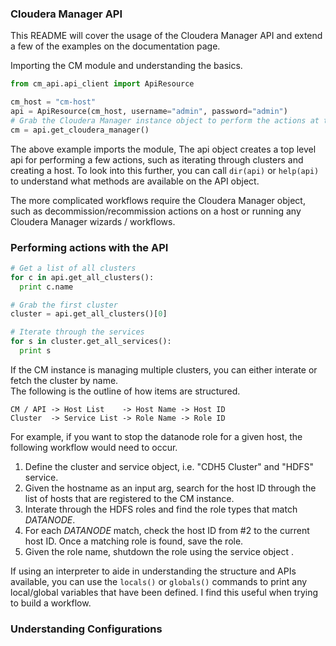 ### Cloudera Manager API

This README will cover the usage of the Cloudera Manager API and extend a few of the examples on the documentation page. 

Importing the CM module and understanding the basics.
```python
from cm_api.api_client import ApiResource

cm_host = "cm-host"
api = ApiResource(cm_host, username="admin", password="admin")
# Grab the Cloudera Manager instance object to perform the actions at the CM level
cm = api.get_cloudera_manager()

```
The above example imports the module, The api object creates a top level api for performing a few actions, such as iterating through clusters and creating a host. 
To look into this further, you can call `dir(api)` or `help(api)` to understand what methods are available on the API object.  

The more complicated workflows require the Cloudera Manager object, such as decommission/recommission actions on a host or running any Cloudera Manager wizards / workflows.  

### Performing actions with the API

```python
# Get a list of all clusters
for c in api.get_all_clusters():
  print c.name

# Grab the first cluster
cluster = api.get_all_clusters()[0]

# Iterate through the services
for s in cluster.get_all_services():
  print s
```

If the CM instance is managing multiple clusters, you can either interate or fetch the cluster by name.  
The following is the outline of how items are structured.
```
CM / API -> Host List    -> Host Name -> Host ID
Cluster  -> Service List -> Role Name -> Role ID
```
For example, if you want to stop the datanode role for a given host, the following workflow would need to occur.
1. Define the cluster and service object, i.e. "CDH5 Cluster" and "HDFS" service.
2. Given the hostname as an input arg, search for the host ID through the list of hosts that are registered to the CM instance. 
3. Interate through the HDFS roles and find the role types that match _DATANODE_.
4. For each _DATANODE_ match, check the host ID from #2 to the current host ID. Once a matching role is found, save the role.
5. Given the role name, shutdown the role using the service object .

If using an interpreter to aide in understanding the structure and APIs available, you can use the `locals()` or `globals()` commands to print any local/global variables that have been defined. I find this useful when trying to build a workflow. 

### Understanding Configurations 
